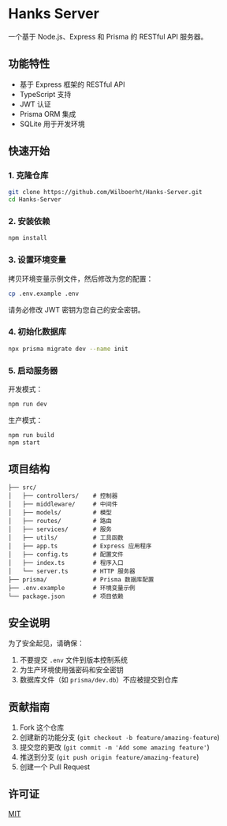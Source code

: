 # Hanks Server

一个基于 Node.js、Express 和 Prisma 的 RESTful API 服务器。

## 功能特性

- 基于 Express 框架的 RESTful API
- TypeScript 支持
- JWT 认证
- Prisma ORM 集成
- SQLite 用于开发环境

## 快速开始

### 1. 克隆仓库

```bash
git clone https://github.com/Wilboerht/Hanks-Server.git
cd Hanks-Server
```

### 2. 安装依赖

```bash
npm install
```

### 3. 设置环境变量

拷贝环境变量示例文件，然后修改为您的配置：

```bash
cp .env.example .env
```

请务必修改 JWT 密钥为您自己的安全密钥。

### 4. 初始化数据库

```bash
npx prisma migrate dev --name init
```

### 5. 启动服务器

开发模式：
```bash
npm run dev
```

生产模式：
```bash
npm run build
npm start
```

## 项目结构

```
├── src/
│   ├── controllers/    # 控制器
│   ├── middleware/     # 中间件
│   ├── models/         # 模型
│   ├── routes/         # 路由
│   ├── services/       # 服务
│   ├── utils/          # 工具函数
│   ├── app.ts          # Express 应用程序
│   ├── config.ts       # 配置文件
│   ├── index.ts        # 程序入口
│   └── server.ts       # HTTP 服务器
├── prisma/             # Prisma 数据库配置
├── .env.example        # 环境变量示例
└── package.json        # 项目依赖
```

## 安全说明

为了安全起见，请确保：

1. 不要提交 `.env` 文件到版本控制系统
2. 为生产环境使用强密码和安全密钥
3. 数据库文件（如 `prisma/dev.db`）不应被提交到仓库

## 贡献指南

1. Fork 这个仓库
2. 创建新的功能分支 (`git checkout -b feature/amazing-feature`)
3. 提交您的更改 (`git commit -m 'Add some amazing feature'`)
4. 推送到分支 (`git push origin feature/amazing-feature`)
5. 创建一个 Pull Request

## 许可证

[MIT](LICENSE) 